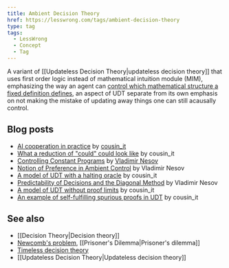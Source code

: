 ```yaml
---
title: Ambient Decision Theory
href: https://lesswrong.com/tags/ambient-decision-theory
type: tag
tags:
  - LessWrong
  - Concept
  - Tag
---
```


A variant of [[Updateless Decision Theory|updateless decision theory]] that uses first order logic instead of mathematical intuition module (MIM), emphasizing the way an agent can [control which mathematical structure a fixed definition defines](http://lesswrong.com/lw/2os/controlling_constant_programs/), an aspect of UDT separate from its own emphasis on not making the mistake of updating away things one can still acausally control.

Blog posts
----------

*   [AI cooperation in practice](http://lesswrong.com/lw/2ip/ai_cooperation_in_practice/) by [cousin_it](http://lesswrong.com/user/cousin_it/)
*   [What a reduction of "could" could look like](http://lesswrong.com/lw/2l2/what_a_reduction_of_could_could_look_like/) by cousin_it
*   [Controlling Constant Programs](http://lesswrong.com/lw/2os/controlling_constant_programs/) by [Vladimir Nesov](https://wiki.lesswrong.com/wiki/Vladimir_Nesov)
*   [Notion of Preference in Ambient Control](http://lesswrong.com/lw/2tq/notion_of_preference_in_ambient_control/) by Vladimir Nesov
*   [A model of UDT with a halting oracle](http://lesswrong.com/lw/8wc/a_model_of_udt_with_a_halting_oracle/) by cousin_it
*   [Predictability of Decisions and the Diagonal Method](http://lesswrong.com/lw/ap3/predictability_of_decisions_and_the_diagonal/) by Vladimir Nesov
*   [A model of UDT without proof limits](http://lesswrong.com/lw/b0e/a_model_of_udt_without_proof_limits/) by cousin_it
*   [An example of self-fulfilling spurious proofs in UDT](http://lesswrong.com/r/discussion/lw/b5t/an_example_of_selffulfilling_spurious_proofs_in/) by cousin_it

See also
--------

*   [[Decision Theory|Decision theory]]
*   [Newcomb's problem](https://www.lesswrong.com/tag/newcomb-s-problem), [[Prisoner's Dilemma|Prisoner's dilemma]]
*   [Timeless decision theory](https://www.lesswrong.com/tag/timeless-decision-theory)
*   [[Updateless Decision Theory|Updateless decision theory]]
